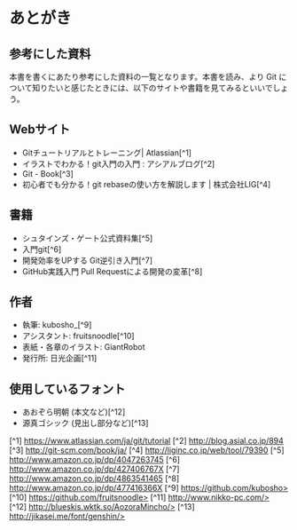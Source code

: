 # あとがき

## 参考にした資料

本書を書くにあたり参考にした資料の一覧となります。本書を読み、より Git について知りたいと感じたときには、以下のサイトや書籍を見てみるといいでしょう。

## Webサイト

- Gitチュートリアルとトレーニング| Atlassian[^1]
- イラストでわかる！git入門の入門 : アシアルブログ[^2]
- Git - Book[^3]
- 初心者でも分かる！git rebaseの使い方を解説します | 株式会社LIG[^4]

## 書籍

- シュタインズ・ゲート公式資料集[^5]
- 入門git[^6]
- 開発効率をUPする Git逆引き入門[^7]
- GitHub実践入門 Pull Requestによる開発の変革[^8]

## 作者

- 執筆: kubosho\_[^9]
- アシスタント: fruitsnoodle[^10]
- 表紙・各章のイラスト: GiantRobot
- 発行所: 日光企画[^11]

## 使用しているフォント

- あおぞら明朝 (本文など)[^12]
- 源真ゴシック (見出し部分など)[^13]

[^1] https://www.atlassian.com/ja/git/tutorial
[^2] http://blog.asial.co.jp/894
[^3] http://git-scm.com/book/ja/
[^4] http://liginc.co.jp/web/tool/79390
[^5] http://www.amazon.co.jp/dp/4047263745
[^6] http://www.amazon.co.jp/dp/427406767X
[^7] http://www.amazon.co.jp/dp/4863541465
[^8] http://www.amazon.co.jp/dp/477416366X
[^9] https://github.com/kubosho>
[^10] https://github.com/fruitsnoodle>
[^11] http://www.nikko-pc.com/>
[^12] http://blueskis.wktk.so/AozoraMincho/>
[^13] http://jikasei.me/font/genshin/>